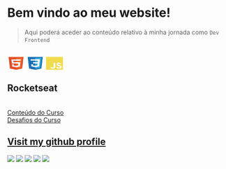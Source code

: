 # Bem vindo ao meu website!

> Aqui poderá aceder ao conteúdo relativo à minha jornada como `Dev Frontend`


  <div style="display: inline_block"><br>
  <img align="center" alt="Melissa-HTML" height="30" width="40" src="https://raw.githubusercontent.com/devicons/devicon/master/icons/html5/html5-original.svg">
  <img align="center" alt="Melissa-CSS" height="30" width="40" src="https://raw.githubusercontent.com/devicons/devicon/master/icons/css3/css3-original.svg">
  <img align="center" alt="Melissa-Js" height="30" width="40" src="https://raw.githubusercontent.com/devicons/devicon/master/icons/javascript/javascript-plain.svg">



<h2> Rocketseat </h2>


<br>
<a href="https://mellcosta.github.io/cursos_html_rocketseat/" target="_blank">Conteúdo do Curso</a>
<br>
<a href="https://mellcosta.github.io/desafiosRocketseat/"  target="_blank">Desafios do Curso</a>


<h2> <a href="https://github.com/mellcosta" target="_blank">Visit my github profile</a> </h2>


<div> 
  <a href="https://github.com/mellcosta" target="_blank"><img src="https://img.shields.io/badge/GitHub-100000?style=for-the-badge&logo=github&logoColor=white" target="_blank"></a>
  <a href="https://www.linkedin.com/in/melissa-costa-71300a209?lipi=urn%3Ali%3Apage%3Ad_flagship3_profile_view_base_contact_details%3B2Df9dEU7Rl%2BWugKmLgwQfQ%3D%3D" target="_blank"><img src="https://img.shields.io/badge/-LinkedIn-%230077B5?style=for-the-badge&logo=linkedin&logoColor=white" target="_blank"></a> 
  <a href="https://t.me/m3licosta" target="_blank"><img src="https://img.shields.io/badge/Telegram-2CA5E0?style=for-the-badge&logo=telegram&logoColor=white" target="_blank"></a>
 	<a href="mailto:m3licosta@gmail.com" target="_blank"><img src="https://img.shields.io/badge/Gmail-D14836?style=for-the-badge&logo=gmail&logoColor=white" target="_blank"></a>
   <a href="https://wa.me/qr/HPMKVPAC5YDWA1" target="_blank"><img src="https://img.shields.io/badge/WhatsApp-25D366?style=for-the-badge&logo=whatsapp&logoColor=white" target="_blank"></a>
</div> 

